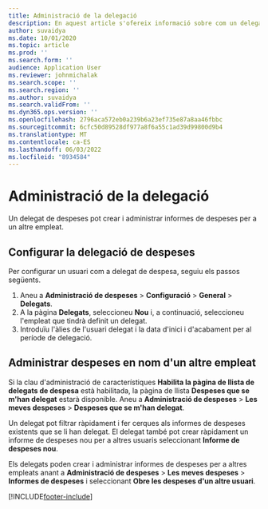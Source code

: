 ```yaml
---
title: Administració de la delegació
description: En aquest article s'ofereix informació sobre com un delegat de despeses pot crear i gestionar informes de despeses per a un altre empleat.
author: suvaidya
ms.date: 10/01/2020
ms.topic: article
ms.prod: ''
ms.search.form: ''
audience: Application User
ms.reviewer: johnmichalak
ms.search.scope: ''
ms.search.region: ''
ms.author: suvaidya
ms.search.validFrom: ''
ms.dyn365.ops.version: ''
ms.openlocfilehash: 2796aca572eb0a239b6a23ef735e87a8aa46fbbc
ms.sourcegitcommit: 6cfc50d89528df977a8f6a55c1ad39d99800d9b4
ms.translationtype: MT
ms.contentlocale: ca-ES
ms.lasthandoff: 06/03/2022
ms.locfileid: "8934584"
---
```

# <a name="manage-delegation"></a>Administració de la delegació
Un delegat de despeses pot crear i administrar informes de despeses per a un altre empleat.

## <a name="configuring-expense-delegation"></a>Configurar la delegació de despeses

Per configurar un usuari com a delegat de despesa, seguiu els passos següents. 
1. Aneu a **Administració de despeses** > **Configuració** > **General** > **Delegats**. 
2. A la pàgina **Delegats**, seleccioneu **Nou** i, a continuació, seleccioneu l'empleat que tindrà definit un delegat. 
3. Introduïu l'àlies de l'usuari delegat i la data d'inici i d'acabament per al període de delegació.

## <a name="manage-expenses-on-behalf-of-another-employee"></a>Administrar despeses en nom d'un altre empleat

Si la clau d'administració de característiques **Habilita la pàgina de llista de delegats de despesa** està habilitada, la pàgina de llista **Despeses que se m'han delegat** estarà disponible. Aneu a **Administració de despeses** > **Les meves despeses** > **Despeses que se m'han delegat**.

Un delegat pot filtrar ràpidament i fer cerques als informes de despeses existents que se li han delegat. El delegat també pot crear ràpidament un informe de despeses nou per a altres usuaris seleccionant **Informe de despeses nou**.

Els delegats poden crear i administrar informes de despeses per a altres empleats anant a **Administració de despeses** > **Les meves despeses** > **Informes de despeses** i seleccionant **Obre les despeses d'un altre usuari**.


[!INCLUDE[footer-include](../includes/footer-banner.md)]